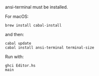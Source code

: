 ansi-terminal must be installed.

For macOS:
```
brew install cabal-install
```

and then:
```
cabal update
cabal install ansi-terminal terminal-size
```

Run with:
```
ghci Editor.hs
main
```
